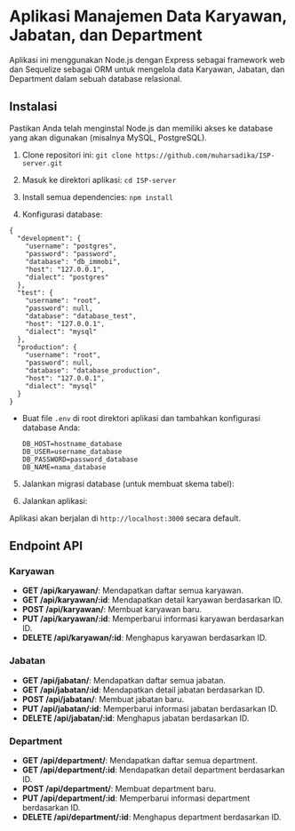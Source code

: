 # Aplikasi Manajemen Data Karyawan, Jabatan, dan Department

Aplikasi ini menggunakan Node.js dengan Express sebagai framework web dan Sequelize sebagai ORM untuk mengelola data Karyawan, Jabatan, dan Department dalam sebuah database relasional.

## Instalasi

Pastikan Anda telah menginstal Node.js dan memiliki akses ke database yang akan digunakan (misalnya MySQL, PostgreSQL).

1. Clone repositori ini: ```git clone https://github.com/muharsadika/ISP-server.git```

2. Masuk ke direktori aplikasi: ```cd ISP-server```

3. Install semua dependencies: ```npm install```

4. Konfigurasi database: 
```
{
  "development": {
    "username": "postgres",
    "password": "password",
    "database": "db_immobi",
    "host": "127.0.0.1",
    "dialect": "postgres"
  },
  "test": {
    "username": "root",
    "password": null,
    "database": "database_test",
    "host": "127.0.0.1",
    "dialect": "mysql"
  },
  "production": {
    "username": "root",
    "password": null,
    "database": "database_production",
    "host": "127.0.0.1",
    "dialect": "mysql"
  }
}
```

-   Buat file `.env` di root direktori aplikasi dan tambahkan konfigurasi database Anda:

    ```
    DB_HOST=hostname_database
    DB_USER=username_database
    DB_PASSWORD=password_database
    DB_NAME=nama_database
    ```

5. Jalankan migrasi database (untuk membuat skema tabel):

6. Jalankan aplikasi:

Aplikasi akan berjalan di `http://localhost:3000` secara default.

## Endpoint API

### Karyawan

-   **GET /api/karyawan/**: Mendapatkan daftar semua karyawan.
-   **GET /api/karyawan/:id**: Mendapatkan detail karyawan berdasarkan ID.
-   **POST /api/karyawan/**: Membuat karyawan baru.
-   **PUT /api/karyawan/:id**: Memperbarui informasi karyawan berdasarkan ID.
-   **DELETE /api/karyawan/:id**: Menghapus karyawan berdasarkan ID.

### Jabatan

-   **GET /api/jabatan/**: Mendapatkan daftar semua jabatan.
-   **GET /api/jabatan/:id**: Mendapatkan detail jabatan berdasarkan ID.
-   **POST /api/jabatan/**: Membuat jabatan baru.
-   **PUT /api/jabatan/:id**: Memperbarui informasi jabatan berdasarkan ID.
-   **DELETE /api/jabatan/:id**: Menghapus jabatan berdasarkan ID.

### Department

-   **GET /api/department/**: Mendapatkan daftar semua department.
-   **GET /api/department/:id**: Mendapatkan detail department berdasarkan ID.
-   **POST /api/department/**: Membuat department baru.
-   **PUT /api/department/:id**: Memperbarui informasi department berdasarkan ID.
-   **DELETE /api/department/:id**: Menghapus department berdasarkan ID.
